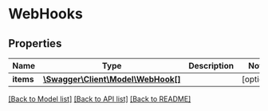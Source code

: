 # WebHooks

## Properties
Name | Type | Description | Notes
------------ | ------------- | ------------- | -------------
**items** | [**\Swagger\Client\Model\WebHook[]**](WebHook.md) |  | [optional] 

[[Back to Model list]](../../README.md#documentation-for-models) [[Back to API list]](../../README.md#documentation-for-api-endpoints) [[Back to README]](../../README.md)

